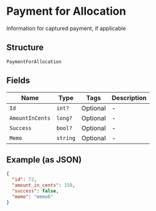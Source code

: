 
# Payment for Allocation

Information for captured payment, if applicable

## Structure

`PaymentForAllocation`

## Fields

| Name | Type | Tags | Description |
|  --- | --- | --- | --- |
| `Id` | `int?` | Optional | - |
| `AmountInCents` | `long?` | Optional | - |
| `Success` | `bool?` | Optional | - |
| `Memo` | `string` | Optional | - |

## Example (as JSON)

```json
{
  "id": 72,
  "amount_in_cents": 158,
  "success": false,
  "memo": "memo6"
}
```

